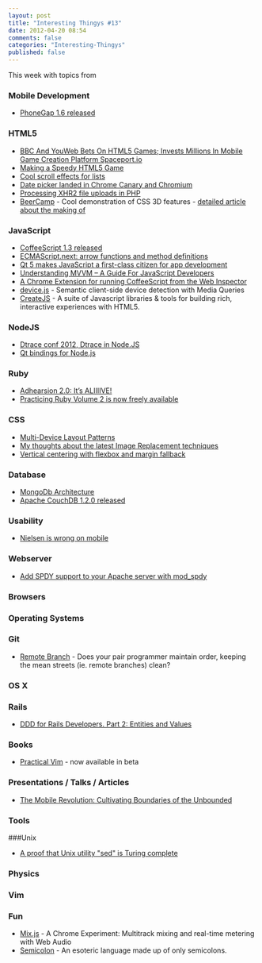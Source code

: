 ```yaml
---
layout: post
title: "Interesting Thingys #13"
date: 2012-04-20 08:54
comments: false
categories: "Interesting-Thingys"
published: false
---
```


This week with topics from 
<!-- More -->

### Mobile Development
- [PhoneGap 1.6 released](http://phonegap.com/2012/04/11/phonegap-1-6-released)

### HTML5
- [BBC And YouWeb Bets On HTML5 Games; Invests Millions In Mobile Game Creation Platform Spaceport.io](http://techcrunch.com/2012/04/11/bbc-bets-on-html5-games-invests-millions-in-mobile-game-creation-platform-spaceport-io/)
- [Making a Speedy HTML5 Game](http://developers.facebook.com/html5/blog/post/2012/04/17/making-a-speedy-html5-game/)
- [Cool scroll effects for lists](http://lab.hakim.se/scroll-effects/)
- [Date picker landed in Chrome Canary and Chromium](https://plus.google.com/107085977904914121234/posts/R5LyvTSa21k)
- [Processing XHR2 file uploads in PHP](http://updates.html5rocks.com/2012/04/Processing-XHR2-file-uploads-in-PHP)
- [BeerCamp](http://2012.beercamp.com/) - Cool demonstration of CSS 3D features - [detailed article about the making of](http://www.smashingmagazine.com/2012/04/17/beercamp-experiment-with-css3d/)


### JavaScript
- [CoffeeScript 1.3 released](http://coffeescript.org/#changelog)
- [ECMAScript.next: arrow functions and method definitions](http://www.2ality.com/2012/04/arrow-functions.html)
- [Qt 5 makes JavaScript a first-class citizen for app development](http://arstechnica.com/business/news/2012/04/an-in-depth-look-at-qt-5-making-javascript-a-first-class-citizen-for-native-cross-platform-developme.ars)
- [Understanding MVVM – A Guide For JavaScript Developers](http://addyosmani.com/blog/understanding-mvvm-a-guide-for-javascript-developers/)
- [A Chrome Extension for running CoffeeScript from the Web Inspector](https://github.com/snookca/CoffeeConsole)
- [device.js](https://github.com/borismus/device.js) - Semantic client-side device detection with Media Queries
- [CreateJS](http://createjs.com/#!/CreateJS) - A suite of Javascript libraries & tools for building rich, interactive experiences with HTML5.

### NodeJS
- [Dtrace conf 2012, Dtrace in Node.JS](http://www.nodejs-news.com/NodeConf/dtraceconf2012-dtrace-in-nodejs)
- [Qt bindings for Node.js](https://github.com/arturadib/node-qt)

### Ruby
- [Adhearsion 2.0: It’s ALIIIIVE!](http://mojolingo.com/blog/2012/adhearsion-2-0-its-aliiiive)
- [Practicing Ruby Volume 2 is now freely available](http://community.mendicantuniversity.org/articles/practicing-ruby-volume-2-now-freely-avai)

### CSS
- [Multi-Device Layout Patterns](http://www.lukew.com/ff/entry.asp?1514)
- [My thoughts about the latest Image Replacement techniques](http://www.css-101.org/articles/image-replacement/the_new_new_image-replacement_techniques.php)
- [Vertical centering with flexbox and margin fallback](http://dabblet.com/gist/2403795)

### Database
- [MongoDb Architecture](http://horicky.blogspot.com/2012/04/mongodb-architecture.html)
- [Apache CouchDB 1.2.0 released](http://www.apache.org/dist/couchdb/notes/1.2.0/apache-couchdb-1.2.0.html)

### Usability
- [Nielsen is wrong on mobile](http://www.netmagazine.com/opinions/nielsen-wrong-mobile)

### Webserver
- [Add SPDY support to your Apache server with mod_spdy](http://googledevelopers.blogspot.com/2012/04/add-spdy-support-to-your-apache-server.html)

### Browsers

### Operating Systems

### Git
- [Remote Branch](http://robots.thoughtbot.com/post/21306813001/remote-branch) - Does your pair programmer maintain order, keeping the mean streets (ie. remote branches) clean?

### OS X

### Rails
- [DDD for Rails Developers. Part 2: Entities and Values](http://rubysource.com/ddd-for-rails-developers-part-2-entities-and-values/)

### Books
- [Practical Vim](http://pragprog.com/book/dnvim) - now available in beta

### Presentations / Talks / Articles
- [The Mobile Revolution: Cultivating Boundaries of the Unbounded](http://www.youtube.com/watch?v=FPUzrm4_ZxQ&feature=youtube_gdata)

### Tools

###Unix
- [A proof that Unix utility "sed" is Turing complete](http://www.catonmat.net/blog/proof-that-sed-is-turing-complete/)
 
### Physics

### Vim

### Fun
- [Mix.js](http://www.chromeexperiments.com/detail/mixjs/?f=) - A Chrome Experiment: Multitrack mixing and real-time metering with Web Audio
- [Semicolon](http://pksunkara.github.com/semicolon/) - An esoteric language made up of only semicolons.
